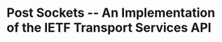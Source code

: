 Post Sockets -- An Implementation of the IETF Transport Services API
====================================================================



